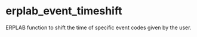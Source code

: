 # erplab_event_timeshift
ERPLAB function to shift the time of specific event codes given by the user.
